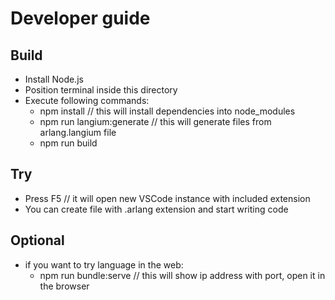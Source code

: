 # Developer guide

## Build
  - Install Node.js
  - Position terminal inside this directory
  - Execute following commands:
    - npm install // this will install dependencies into node_modules
    - npm run langium:generate // this will generate files from arlang.langium file
    - npm run build

## Try
  - Press F5 // it will open new VSCode instance with included extension
  - You can create file with .arlang extension and start writing code

## Optional
  - if you want to try language in the web:
    - npm run bundle:serve // this will show ip address with port, open it in the browser
